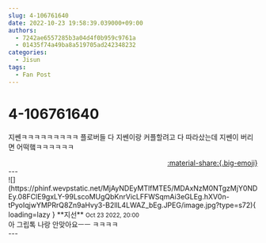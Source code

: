 ```yaml
---
slug: 4-106761640
date: 2022-10-23 19:58:39.039000+09:00
authors:
  - 7242ae6557285b3a04d4f0b959c9761a
  - 01435f74a49ba8a519705ad242348232
categories:
  - Jisun
tags:
  - Fan Post
---
```


# 4-106761640

<div class="post-container" markdown="1">
<div class="content-container md-sidebar__scrollwrap" markdown="1">

지쎈ㅋㅋㅋㅋㅋㅋㅋㅋㅋ 플로버들 다 지쎈이랑 커플할려고 다 따라샀는데 지쎈이 버리면 어떡햌ㅋㅋㅋㅋㅋㅋ

</div>
</div>

<div style="text-align: right;" markdown="1">
<a href="https://weverse.io/fromis9/fanpost/4-106761640" style="text-align: right;">:material-share:{.big-emoji}</a>
</div>
---

<div class="comments-container md-sidebar__scrollwrap" markdown="1">
<div class="comment" markdown="1">
<div class='id-container' markdown="1">
![](https://phinf.wevpstatic.net/MjAyNDEyMTlfMTE5/MDAxNzM0NTgzMjY0NDEy.08FClE9gxLY-99LscoMUgQbKnrVicLFFWSqmAi3eGLEg.hXV0n-tPyoIqjwYMPRrQ8Zn9aHvy3-B2llL4LWAZ_bEg.JPEG/image.jpg?type=s72){ loading=lazy }
**<span class="artist">지선</span>** <small>Oct 23 2022, 20:00</small><br>
</div>
<div class='comment-body' markdown="1">
아 그립톡 나랑 안맞아요ㅡㅡ ㅋㅋㅋㅋ
</div>
</div>
</div>
---
